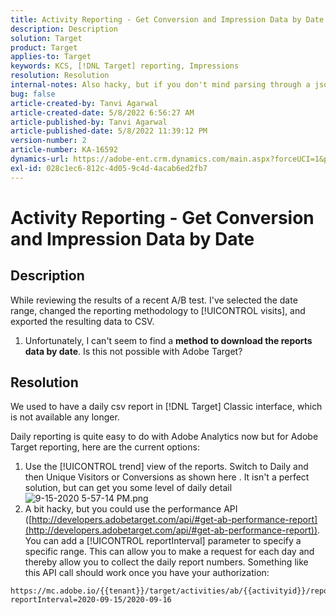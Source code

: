 ```yaml
---
title: Activity Reporting - Get Conversion and Impression Data by Date
description: Description
solution: Target
product: Target
applies-to: Target
keywords: KCS, [!DNL Target] reporting, Impressions
resolution: Resolution
internal-notes: Also hacky, but if you don't mind parsing through a json file for the data, the UI makes a request to get that daily data when you load the trend report above you could grab. If you monitor the network calls it should be one with the file name of performance.at.json.
bug: false
article-created-by: Tanvi Agarwal
article-created-date: 5/8/2022 6:56:27 AM
article-published-by: Tanvi Agarwal
article-published-date: 5/8/2022 11:39:12 PM
version-number: 2
article-number: KA-16592
dynamics-url: https://adobe-ent.crm.dynamics.com/main.aspx?forceUCI=1&pagetype=entityrecord&etn=knowledgearticle&id=8a5720f9-9bce-ec11-a7b5-0022480a8d10
exl-id: 028c1ec6-812c-4d05-9c4d-4acab6ed2fb7
---
```

# Activity Reporting - Get Conversion and Impression Data by Date

## Description


While reviewing the results of a recent A/B test. I've selected the date range, changed the reporting methodology to [!UICONTROL visits], and exported the resulting data to CSV.

1. Unfortunately, I can't seem to find a <b>method to download the reports data by date</b>. Is this not possible with Adobe Target?





## Resolution


We used to have a daily csv report in [!DNL Target] Classic interface, which is not available any longer.



Daily reporting is quite easy to do with Adobe Analytics now but for Adobe Target reporting, here are the current options:

1. Use the [!UICONTROL trend] view of the reports. Switch to Daily and then Unique Visitors or Conversions as shown here . It isn't a perfect solution, but can get you some level of daily detail ![9-15-2020 5-57-14 PM.png](https://experienceleaguecommunities.adobe.com/t5/image/serverpage/image-id/26856iB79D1F7E2EB217FD/image-size/medium?v=1.0&amp;px=400)
2. A bit hacky, but you could use the performance API ([http://developers.adobetarget.com/api/#get-ab-performance-report](http://developers.adobetarget.com/api/#get-ab-performance-report)). You can add a [!UICONTROL reportInterval] parameter to specify a specific range. This can allow you to make a request for each day and thereby allow you to collect the daily report numbers. Something like this API call should work once you have your authorization:



```
https://mc.adobe.io/{{tenant}}/target/activities/ab/{{activityid}}/report/performance?reportInterval=2020-09-15/2020-09-16
```
